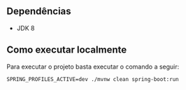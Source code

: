 
## Dependências
- JDK 8

## Como executar localmente
Para executar o projeto basta executar o comando a seguir:
```
SPRING_PROFILES_ACTIVE=dev ./mvnw clean spring-boot:run
```
